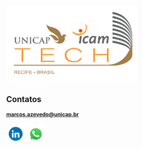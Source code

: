 <a href="https://portal.unicap.br/"><img src="assets/Unicap_Icam_Tech-01.png" alt="drawing" width="350"/></a>

## Contatos
#### marcos.azevedo@unicap.br
**[<img src="assets/gifs/linked.gif" alt="LinkedIn" width="50"/>](in/marcos-josé-canêjo-25704b84)**
**[<img src="assets/gifs/what.gif" alt="WhatsApp" width="50"/>](https://www.youtube.com/watch?v=xvFZjo5PgG0)**